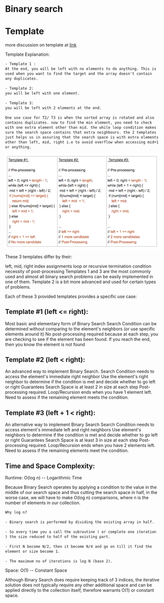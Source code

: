 # Binary search

# Template
more discussion on template at [link](https://leetcode.com/discuss/explore/binary-search/744369/Can't-really-understand-the-difference-between-these-3-templates.)

Template Explanation:

```
- Template 1 :
At the end, you will be left with no elements to do anything. This is used when you want to find the target and the array doesn't contain any duplicates.

- Template 2:
you will be left with one element.

- Template 3:
you will be left with 2 elements at the end.

One use case for T2/ T3 is when the sorted array is rotated and also contains duplicates. now to find the min element, you need to check with one extra element other than mid. the while loop condition makes sure the search space contains that extra neighbours. the 2 templates just helps us in assuring that the search space is with extra elements other than left, mid, right i.e to avoid overflow when accessing mid+1 or anything.
```

![diagram](./Template_Diagram.png)


These 3 templates differ by their:

left, mid, right index assignments
loop or recursive termination condition
necessity of post-processing
Templates 1 and 3 are the most commonly used and almost all binary search problems can be easily implemented in one of them. Template 2 is a bit more advanced and used for certain types of problems.

Each of these 3 provided templates provides a specific use case:

 

## Template #1 (left <= right):

Most basic and elementary form of Binary Search
Search Condition can be determined without comparing to the element's neighbors (or use specific elements around it)
No post-processing required because at each step, you are checking to see if the element has been found. If you reach the end, then you know the element is not found
 

## Template #2 (left < right):

An advanced way to implement Binary Search.
Search Condition needs to access the element's immediate right neighbor
Use the element's right neighbor to determine if the condition is met and decide whether to go left or right
Guarantees Search Space is at least 2 in size at each step
Post-processing required. Loop/Recursion ends when you have 1 element left. Need to assess if the remaining element meets the condition.
 

## Template #3 (left + 1 < right):

An alternative way to implement Binary Search
Search Condition needs to access element's immediate left and right neighbors
Use element's neighbors to determine if the condition is met and decide whether to go left or right
Guarantees Search Space is at least 3 in size at each step
Post-processing required. Loop/Recursion ends when you have 2 elements left. Need to assess if the remaining elements meet the condition.
 

## Time and Space Complexity:

Runtime: O(log n) -- Logarithmic Time

Because Binary Search operates by applying a condition to the value in the middle of our search space and thus cutting the search space in half, in the worse case, we will have to make O(log n) comparisons, where n is the number of elements in our collection.

```
Why log n?

- Binary search is performed by dividing the existing array in half.

- So every time you a call the subroutine ( or complete one iteration ) the size reduced to half of the existing part.

- First N become N/2, then it become N/4 and go on till it find the element or size become 1.

- The maximum no of iterations is log N (base 2).
 ```

Space: O(1) -- Constant Space

Although Binary Search does require keeping track of 3 indices, the iterative solution does not typically require any other additional space and can be applied directly to the collection itself, therefore warrants O(1) or constant space.

 
